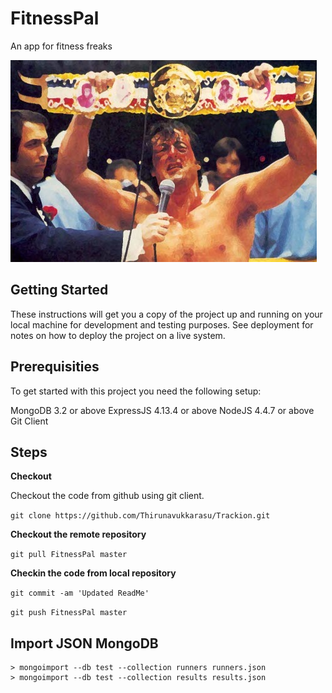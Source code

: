# FitnessPal

An app for fitness freaks

![Rocky](https://github.com/Thirunavukkarasu/FitnessPal/blob/master/client/vendor/images/rocky_fitness.jpg)

## Getting Started

These instructions will get you a copy of the project up and running on your local machine for development and testing purposes. See deployment for notes on how to deploy the project on a live system.

## Prerequisities

To get started with this project you need the following setup:

MongoDB 3.2 or above
ExpressJS 4.13.4 or above
NodeJS 4.4.7 or above
Git Client 

## Steps 

**Checkout**

Checkout the code from github using git client.

``git clone https://github.com/Thirunavukkarasu/Trackion.git``

**Checkout the remote repository**

``git pull FitnessPal master``

**Checkin the code from local repository**

``git commit -am 'Updated ReadMe'``

``git push FitnessPal master``

## Import JSON MongoDB

```
> mongoimport --db test --collection runners runners.json
> mongoimport --db test --collection results results.json

```
